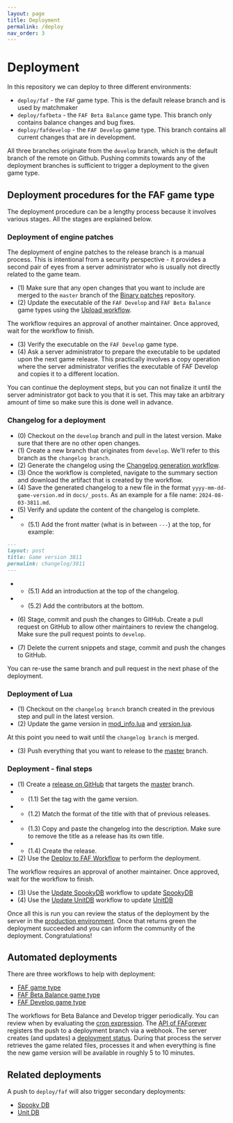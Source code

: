 ```yaml
---
layout: page
title: Deployment
permalink: /deploy
nav_order: 3
---
```


# Deployment

In this repository we can deploy to three different environments:

- `deploy/faf` - the `FAF` game type. This is the default release branch and is used by matchmaker
- `deploy/fafbeta` - the `FAF Beta Balance` game type. This branch only contains balance changes and bug fixes.
- `deploy/fafdevelop` - the `FAF Develop` game type. This branch contains all current changes that are in development.

All three branches originate from the `develop` branch, which is the default branch of the remote on Github. Pushing commits towards any of the deployment branches is sufficient to trigger a deployment to the given game type.

## Deployment procedures for the FAF game type

The deployment procedure can be a lengthy process because it involves various stages. All the stages are explained below.

### Deployment of engine patches

The deployment of engine patches to the release branch is a manual process. This is intentional from a security perspective - it provides a second pair of eyes from a server administrator who is usually not directly related to the game team. 

- (1) Make sure that any open changes that you want to include are merged to the `master` branch of the [Binary patches](https://github.com/FAForever/FA-Binary-Patches) repository.
- (2) Update the executable of the `FAF Develop` and `FAF Beta Balance` game types using the [Upload workflow](https://github.com/FAForever/FA-Binary-Patches/actions).

The workflow requires an approval of another maintainer. Once approved, wait for the workflow to finish.

- (3) Verify the executable on the `FAF Develop` game type.
- (4) Ask a server administrator to prepare the executable to be updated upon the next game release. This practically involves a copy operation where the server administrator verifies the executable of FAF Develop and copies it to a different location.

You can continue the deployment steps, but you can not finalize it until the server administrator got back to you that it is set. This may take an arbitrary amount of time so make sure this is done well in advance.

### Changelog for a deployment

- (0) Checkout on the `develop` branch and pull in the latest version. Make sure that there are no other open changes.
- (1) Create a new branch that originates from `develop`. We'll refer to this branch as the `changelog branch`.
- (2) Generate the changelog using the [Changelog generation workflow](https://github.com/FAForever/fa/actions/workflows/docs-changelog.yaml).
- (3) Once the workflow is completed, navigate to the summary section and download the artifact that is created by the workflow.
- (4) Save the generated changelog to a new file in the format `yyyy-mm-dd-game-version.md` in `docs/_posts`. As an example for a file name: `2024-08-03-3811.md`.
- (5) Verify and update the content of the changelog is complete.
- - (5.1) Add the front matter (what is in between `---`) at the top, for example:

```markdown
---
layout: post
title: Game version 3811
permalink: changelog/3811
---
```

- - (5.1) Add an introduction at the top of the changelog.
- - (5.2) Add the contributors at the bottom.

- (6) Stage, commit and push the changes to GitHub. Create a pull request on GitHub to allow other maintainers to review the changelog. Make sure the pull request points to `develop`.
- (7) Delete the current snippets and stage, commit and push the changes to GitHub.

You can re-use the same branch and pull request in the next phase of the deployment.

### Deployment of Lua

- (1) Checkout on the `changelog branch` branch created in the previous step and pull in the latest version.
- (2) Update the game version in [mod_info.lua](https://github.com/FAForever/fa/blob/develop/mod_info.lua) and [version.lua](https://github.com/FAForever/fa/blob/develop/lua/version.lua).

At this point you need to wait until the `changelog branch` is merged.

- (3) Push everything that you want to release to the [master](https://github.com/FAForever/fa/tree/master) branch.

### Deployment - final steps

- (1) Create a [release on GitHub](https://github.com/FAForever/fa/releases) that targets the [master](https://github.com/FAForever/fa/tree/master) branch.
- - (1.1) Set the tag with the game version. 
- - (1.2) Match the format of the title with that of previous releases.
- - (1.3) Copy and paste the changelog into the description. Make sure to remove the title as a release has its own title.
- - (1.4) Create the release.
- (2) Use the [Deploy to FAF Workflow](https://github.com/FAForever/fa/actions/workflows/deploy-faf.yaml) to perform the deployment.

The workflow requires an approval of another maintainer. Once approved, wait for the workflow to finish.

- (3) Use the [Update SpookyDB](https://github.com/FAForever/fa/actions/workflows/spookydb-update.yaml) workflow to update [SpookyDB](https://github.com/FAForever/spooky-db)
- (4) Use the [Update UnitDB](https://github.com/FAForever/fa/actions/workflows/unitdb-update.yaml) workflow to update [UnitDB](https://github.com/FAForever/UnitDB)

Once all this is run you can review the status of the deployment by the server in the [production environment](https://github.com/FAForever/fa/deployments/production). Once that returns green the deployment succeeded and you can inform the community of the deployment. Congratulations!

## Automated deployments

There are three workflows to help with deployment:

- [FAF game type](https://github.com/FAForever/fa/blob/develop/.github/workflows/deploy-faf.yaml)
- [FAF Beta Balance game type](https://github.com/FAForever/fa/blob/develop/.github/workflows/deploy-fafbeta.yaml)
- [FAF Develop game type](https://github.com/FAForever/fa/blob/develop/.github/workflows/deploy-fafdevelop.yaml)

The workflows for Beta Balance and Develop trigger periodically. You can review when by evaluating the [cron expression](https://crontab.cronhub.io/). The [API of FAForever](https://github.com/FAForever/faf-java-api/blob/develop/src/main/java/com/faforever/api/deployment/GitHubDeploymentService.java) registers the push to a deployment branch via a webhook. The server creates (and updates) a [deployment status](https://github.com/FAForever/fa/deployments). During that process the server retrieves the game related files, processes it and when everything is fine the new game version will be available in roughly 5 to 10 minutes.

## Related deployments

A push to `deploy/faf` will also trigger secondary deployments:

- [Spooky DB](https://github.com/FAForever/fa/blob/develop/.github/workflows/spookydb-update.yaml)
- [Unit DB](https://github.com/FAForever/fa/blob/develop/.github/workflows/unitdb-update.yaml)
